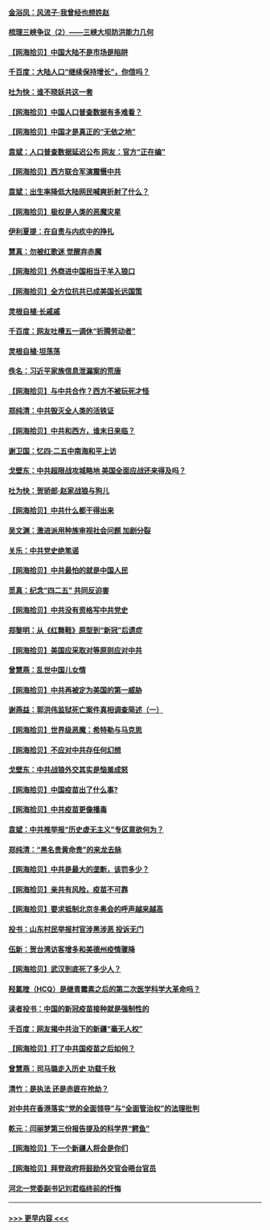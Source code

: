 #### [金浴凤：风流子‧我曾经也想姓赵](../pages/nsc993/n12920911.md?t=05041252) 
#### [梳理三峡争议（2）——三峡大坝防洪能力几何](../pages/nsc993/n12920173.md?t=05041252) 
#### [【网海拾贝】中国大陆不是市场是陷阱](../pages/nsc993/n12920143.md?t=05041252) 
#### [千百度：大陆人口“继续保持增长”，你信吗？](../pages/nsc993/n12918946.md?t=05041252) 
#### [吐为快：谁不晓妖共这一套](../pages/nsc993/n12918941.md?t=05041252) 
#### [【网海拾贝】中国人口普查数据有多难看？](../pages/nsc993/n12917822.md?t=05041252) 
#### [【网海拾贝】中国才是真正的“无依之地”](../pages/nsc993/n12915845.md?t=05041252) 
#### [袁斌：人口普查数据延迟公布 网友：官方“正在编”](../pages/nsc993/n12915748.md?t=05041252) 
#### [【网海拾贝】西方联合军演震慑中共](../pages/nsc993/n12913466.md?t=05041252) 
#### [袁斌：出生率降低大陆网民喊爽折射了什么？](../pages/nsc993/n12913365.md?t=05041252) 
#### [【网海拾贝】极权是人类的恶魔灾星](../pages/nsc993/n12910697.md?t=05041252) 
#### [伊利夏提：在自责与内疚中的挣扎](../pages/nsc993/n12910493.md?t=05041252) 
#### [慧真：勿被红歌迷 觉醒弃赤魔](../pages/nsc993/n12910485.md?t=05041252) 
#### [【网海拾贝】外商进中国相当于羊入狼口](../pages/nsc993/n12908274.md?t=05041252) 
#### [【网海拾贝】全方位抗共已成美国长远国策](../pages/nsc993/n12906878.md?t=05041252) 
#### [灵根自植‧长戚戚](../pages/nsc993/n12905585.md?t=05041252) 
#### [千百度：网友吐槽五一调休“折腾劳动者”](../pages/nsc993/n12905934.md?t=05041252) 
#### [灵根自植‧坦荡荡](../pages/nsc993/n12905562.md?t=05041252) 
#### [佚名：习近平家族信息泄漏案的荒唐](../pages/nsc993/n12904705.md?t=05041252) 
#### [【网海拾贝】与中共合作？西方不被玩死才怪](../pages/nsc993/n12903873.md?t=05041252) 
#### [郑纯清：中共毁灭全人类的活铁证](../pages/nsc993/n12903785.md?t=05041252) 
#### [【网海拾贝】中共和西方，谁末日来临？](../pages/nsc993/n12903482.md?t=05041252) 
#### [谢卫国：忆四‧二五中南海和平上访](../pages/nsc993/n12902192.md?t=05041252) 
#### [戈壁东：中共超限战攻城略地 美国全面应战还来得及吗？](../pages/nsc993/n12902297.md?t=05041252) 
#### [吐为快：贺骄郎‧赵家战狼与狗儿](../pages/nsc993/n12902280.md?t=05041252) 
#### [【网海拾贝】中共什么都干得出来](../pages/nsc993/n12897500.md?t=05041252) 
#### [吴文渊：激进派用种族审视社会问题 加剧分裂](../pages/nsc993/n12893881.md?t=05041252) 
#### [关乐：中共党史绝笔谣](../pages/nsc993/n12897270.md?t=05041252) 
#### [【网海拾贝】中共最怕的就是中国人民](../pages/nsc993/n12894705.md?t=05041252) 
#### [觅真：纪念“四二五” 共同反迫害](../pages/nsc993/n12894553.md?t=05041252) 
#### [【网海拾贝】中共没有资格写中共党史](../pages/nsc993/n12892231.md?t=05041252) 
#### [郑黎明：从《红舞鞋》原型到“新冠”后遗症](../pages/nsc993/n12890469.md?t=05041252) 
#### [【网海拾贝】美国应采取对等原则应对中共](../pages/nsc993/n12889176.md?t=05041252) 
#### [曾慧燕：乱世中国儿女情](../pages/nsc993/n12887931.md?t=05041252) 
#### [【网海拾贝】中共再被定为美国的第一威胁](../pages/nsc993/n12887580.md?t=05041252) 
#### [谢燕益：郭洪伟监狱死亡案件真相调查简述（一）](../pages/nsc993/n12885648.md?t=05041252) 
#### [【网海拾贝】世界级恶魔：希特勒与马克思](../pages/nsc993/n12884062.md?t=05041252) 
#### [【网海拾贝】不应对中共存任何幻想](../pages/nsc993/n12881460.md?t=05041252) 
#### [戈壁东：中共战狼外交其实是恼羞成怒](../pages/nsc993/n12880392.md?t=05041252) 
#### [【网海拾贝】中国疫苗出了什么事?](../pages/nsc993/n12879124.md?t=05041252) 
#### [【网海拾贝】中共疫苗更像播毒](../pages/nsc993/n12876631.md?t=05041252) 
#### [袁斌：中共推举报“历史虚无主义”专区意欲何为？](../pages/nsc993/n12876530.md?t=05041252) 
#### [郑纯清：“黑名贵黄命贵”的来龙去脉](../pages/nsc993/n12875589.md?t=05041252) 
#### [【网海拾贝】中共是最大的垄断，该罚多少？](../pages/nsc993/n12874006.md?t=05041252) 
#### [【网海拾贝】亲共有风险，疫苗不可靠](../pages/nsc993/n12872224.md?t=05041252) 
#### [【网海拾贝】要求抵制北京冬奥会的呼声越来越高](../pages/nsc993/n12868962.md?t=05041252) 
#### [投书：山东村民举报村官涉黑涉恶 投诉无门](../pages/nsc993/n12869726.md?t=05041252) 
#### [伍新：贺台湾访客增多和美德州疫情骤降](../pages/nsc993/n12865651.md?t=05041252) 
#### [【网海拾贝】武汉到底死了多少人？](../pages/nsc993/n12863707.md?t=05041252) 
#### [羟氯喹（HCQ）是继青霉素之后的第二次医学科学大革命吗？](../pages/nsc993/n12638564.md?t=05041252) 
#### [读者投书：中国的新冠疫苗接种就是强制性的](../pages/nsc993/n12859932.md?t=05041252) 
#### [千百度：网友揭中共治下的新疆“毫无人权”](../pages/nsc993/n12858385.md?t=05041252) 
#### [【网海拾贝】打了中共国疫苗之后如何？](../pages/nsc993/n12857866.md?t=05041252) 
#### [曾慧燕：司马璐走入历史 功载千秋](../pages/nsc993/n12856996.md?t=05041252) 
#### [清竹：是执法 还是赤匪在抢劫？](../pages/nsc993/n12856952.md?t=05041252) 
#### [对中共在香港落实“党的全面领导”与“全面管治权”的法理批判](../pages/nsc993/n12856929.md?t=05041252) 
#### [乾元：闫丽梦第三份报告提及的科学界“鳄鱼”](../pages/nsc993/n12855985.md?t=05041252) 
#### [【网海拾贝】下一个新疆人将会是你们](../pages/nsc993/n12855864.md?t=05041252) 
#### [【网海拾贝】拜登政府将鼓励外交官会晤台官员](../pages/nsc993/n12853615.md?t=05041252) 
#### [河北一党委副书记刘君临终前的忏悔](../pages/nsc993/n12849420.md?t=05041252) 

----
#### [ >>> 更早内容 <<< ](../indexes/nsc993-earlier.md)
